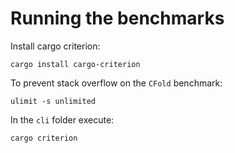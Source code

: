 
# Running the benchmarks

Install cargo criterion:
```
cargo install cargo-criterion
```

To prevent stack overflow on the `CFold` benchmark:
```
ulimit -s unlimited
```

In the `cli` folder execute:
```
cargo criterion
```